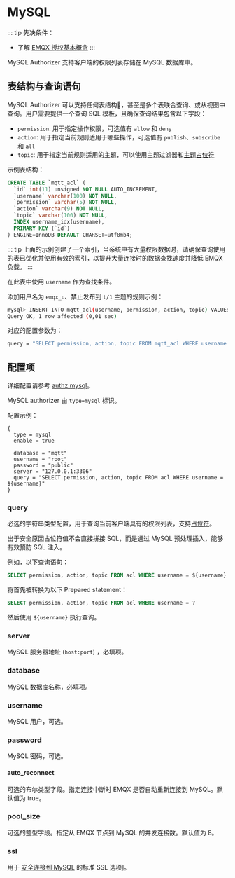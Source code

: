 # MySQL

::: tip
先决条件：

- 了解 [EMQX 授权基本概念](./authz.md)
:::

MySQL Authorizer 支持客户端的权限列表存储在 MySQL 数据库中。

## 表结构与查询语句

MySQL Authorizer 可以支持任何表结构，甚至是多个表联合查询、或从视图中查询。用户需要提供一个查询 SQL 模板，且确保查询结果包含以下字段：

- `permission`: 用于指定操作权限，可选值有 `allow` 和 `deny`
- `action`: 用于指定当前规则适用于哪些操作，可选值有 `publish`、`subscribe` 和 `all`
- `topic`: 用于指定当前规则适用的主题，可以使用主题过滤器和[主题占位符](./authz.md#主题占位符)

示例表结构：

```sql
CREATE TABLE `mqtt_acl` (
  `id` int(11) unsigned NOT NULL AUTO_INCREMENT,
  `username` varchar(100) NOT NULL,
  `permission` varchar(5) NOT NULL,
  `action` varchar(9) NOT NULL,
  `topic` varchar(100) NOT NULL,
  INDEX username_idx(username),
  PRIMARY KEY (`id`)
) ENGINE=InnoDB DEFAULT CHARSET=utf8mb4;
```

::: tip
上面的示例创建了一个索引，当系统中有大量权限数据时，请确保查询使用的表已优化并使用有效的索引，以提升大量连接时的数据查找速度并降低 EMQX 负载。
:::

在此表中使用 `username` 作为查找条件。

添加用户名为 `emqx_u`、禁止发布到 `t/1` 主题的规则示例：

```bash
mysql> INSERT INTO mqtt_acl(username, permission, action, topic) VALUES ('emqx_u', 'deny', 'publish', 't/1');
Query OK, 1 row affected (0,01 sec)
```

对应的配置参数为：

```bash
query = "SELECT permission, action, topic FROM mqtt_acl WHERE username = ${username}"
```

## 配置项

详细配置请参考 [authz:mysql](../../admin/cfg.md#authz:mysql)。

MySQL authorizer 由 `type=mysql` 标识。

配置示例：

```hocon
{
  type = mysql
  enable = true

  database = "mqtt"
  username = "root"
  password = "public"
  server = "127.0.0.1:3306"
  query = "SELECT permission, action, topic FROM acl WHERE username = ${username}"
}
```

### query

必选的字符串类型配置，用于查询当前客户端具有的权限列表，支持[占位符](./authz.md#数据查询占位符)。

出于安全原因占位符值不会直接拼接 SQL，而是通过 MySQL 预处理插入，能够有效预防 SQL 注入。

例如，以下查询语句：

```sql
SELECT permission, action, topic FROM acl WHERE username = ${username}
```

将首先被转换为以下 Prepared statement：

```sql
SELECT permission, action, topic FROM acl WHERE username = ?
```

然后使用 `${username}` 执行查询。

### server

MySQL 服务器地址 (`host:port`) ，必填项。

### database

MySQL 数据库名称，必填项。

### username

MySQL 用户，可选。

### password

MySQL 密码，可选。

#### auto_reconnect

可选的布尔类型字段。指定连接中断时 EMQX 是否自动重新连接到 MySQL。默认值为 true。

### pool_size

可选的整型字段。指定从 EMQX 节点到 MySQL 的并发连接数。默认值为 8。

### ssl

用于 [安全连接到 MySQL](https://dev.mysql.com/doc/refman/en/using-encrypted-connections.html) 的标准 SSL 选项]。
